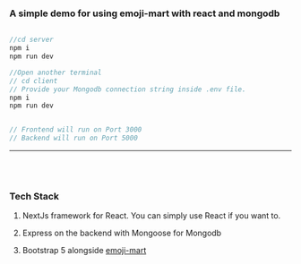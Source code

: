 ### A simple demo for using emoji-mart with react and mongodb

```javascript

//cd server
npm i
npm run dev

//Open another terminal
// cd client
// Provide your Mongodb connection string inside .env file.
npm i
npm run dev


// Frontend will run on Port 3000
// Backend will run on Port 5000
```

---

<br />
<br />

### Tech Stack

1. NextJs framework for React. You can simply use React if you want to.

2. Express on the backend with Mongoose for Mongodb

3. Bootstrap 5 alongside <a href="https://npmjs.com/emoji-mart">emoji-mart</a>
